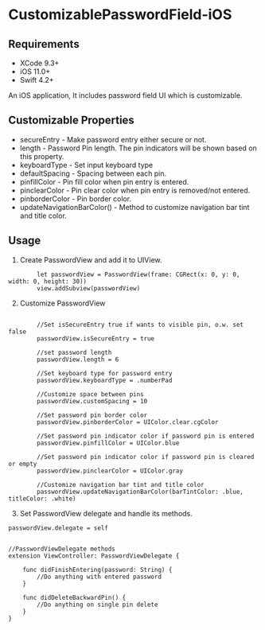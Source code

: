 # CustomizablePasswordField-iOS

## Requirements
- XCode 9.3+
- iOS 11.0+
- Swift 4.2+

An iOS application, It includes password field UI which is customizable.

## Customizable Properties

- secureEntry - Make password entry either secure or not.
- length -  Password Pin length. The pin indicators will be shown based on this property.
- keyboardType - Set input keyboard type
- defaultSpacing - Spacing between each pin.
- pinfillColor - Pin fill color when pin entry is entered.
- pinclearColor - Pin clear color when pin entry is removed/not entered.
- pinborderColor - Pin border color.
- updateNavigationBarColor() - Method to customize navigation bar tint and title color.

## Usage
1. Create PasswordView and add it to UIView.
```
        let passwordView = PasswordView(frame: CGRect(x: 0, y: 0, width: 0, height: 30))
        view.addSubview(passwordView)
```

2. Customize PasswordView
```
   
        //Set isSecureEntry true if wants to visible pin, o.w. set false
        passwordView.isSecureEntry = true

        //set password length
        passwordView.length = 6
        
        //Set keyboard type for password entry
        passwordView.keyboardType = .numberPad
        
        //Customize space between pins
        passwordView.customSpacing = 10

        //Set password pin border color
        passwordView.pinborderColor = UIColor.clear.cgColor
        
        //Set password pin indicator color if password pin is entered
        passwordView.pinfillColor = UIColor.blue
        
        //Set password pin indicator color if password pin is cleared or empty
        passwordView.pinclearColor = UIColor.gray
        
        //Customize navigation bar tint and title color
        passwordView.updateNavigationBarColor(barTintColor: .blue, titleColor: .white)
```
3. Set PasswordView delegate and handle its methods.
```
passwordView.delegate = self


//PasswordViewDelegate methods
extension ViewController: PasswordViewDelegate {
    
    func didFinishEntering(password: String) {
        //Do anything with entered password
    }
    
    func didDeleteBackwardPin() {
        //Do anything on single pin delete
    }    
}

```
